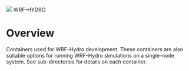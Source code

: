 ![](https://ral.ucar.edu/sites/default/files/public/wrf_hydro_symbol_logo_2017_09_150pxby63px.png) WRF-HYDRO

# Overview

Containers used for WRF-Hydro development. These containers are also suitable options for running
WRF-Hydro simulations on a single-node system. See sub-directories for details on each container.
